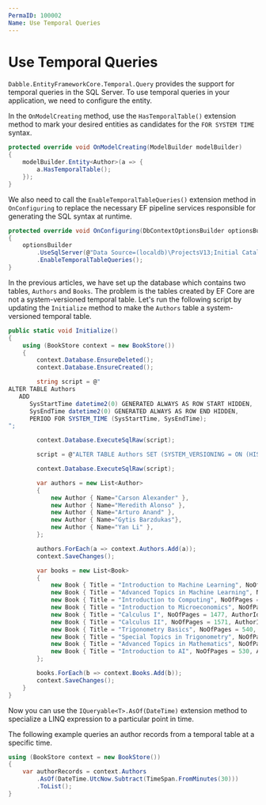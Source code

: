```yaml
---
PermaID: 100002
Name: Use Temporal Queries
---
```


# Use Temporal Queries

`Dabble.EntityFrameworkCore.Temporal.Query` provides the support for temporal queries in the SQL Server. To use temporal queries in your application, we need to configure the entity.

In the `OnModelCreating` method, use the `HasTemporalTable()` extension method to mark your desired entities as candidates for the `FOR SYSTEM TIME` syntax. 

```csharp
protected override void OnModelCreating(ModelBuilder modelBuilder)
{
    modelBuilder.Entity<Author>(a => {
        a.HasTemporalTable();
    });
}
```

We also need to call the `EnableTemporalTableQueries()` extension method in `OnConfiguring` to replace the necessary EF pipeline services responsible for generating the SQL syntax at runtime.

```csharp
protected override void OnConfiguring(DbContextOptionsBuilder optionsBuilder)
{
    optionsBuilder
        .UseSqlServer(@"Data Source=(localdb)\ProjectsV13;Initial Catalog=BookStoreDb;")
        .EnableTemporalTableQueries();
}
```

In the previous articles, we have set up the database which contains two tables, `Authors` and `Books`. The problem is the tables created by EF Core are not a system-versioned temporal table. Let's run the following script by updating the `Initialize` method to make the `Authors` table a system-versioned temporal table.  

```csharp
public static void Initialize()
{
    using (BookStore context = new BookStore())
    {
        context.Database.EnsureDeleted();
        context.Database.EnsureCreated();

        string script = @"
ALTER TABLE Authors   
   ADD   
      SysStartTime datetime2(0) GENERATED ALWAYS AS ROW START HIDDEN,   
      SysEndTime datetime2(0) GENERATED ALWAYS AS ROW END HIDDEN,
      PERIOD FOR SYSTEM_TIME (SysStartTime, SysEndTime);   
";

        context.Database.ExecuteSqlRaw(script);

        script = @"ALTER TABLE Authors SET (SYSTEM_VERSIONING = ON (HISTORY_TABLE = dbo.AuthorsHistory));";

        context.Database.ExecuteSqlRaw(script);

        var authors = new List<Author>
        {
            new Author { Name="Carson Alexander" },
            new Author { Name="Meredith Alonso" },
            new Author { Name="Arturo Anand" },
            new Author { Name="Gytis Barzdukas"},
            new Author { Name="Yan Li" },
        };

        authors.ForEach(a => context.Authors.Add(a));
        context.SaveChanges();

        var books = new List<Book>
        {
            new Book { Title = "Introduction to Machine Learning", NoOfPages = 530, AuthorId = 1 },
            new Book { Title = "Advanced Topics in Machine Learning", NoOfPages = 380, AuthorId = 1 },
            new Book { Title = "Introduction to Computing", NoOfPages = 1171, AuthorId = 1 },
            new Book { Title = "Introduction to Microeconomics", NoOfPages = 437, AuthorId = 2 },
            new Book { Title = "Calculus I", NoOfPages = 1477, AuthorId = 3 },
            new Book { Title = "Calculus II", NoOfPages = 1571, AuthorId = 3 },
            new Book { Title = "Trigonometry Basics", NoOfPages = 540, AuthorId = 4 },
            new Book { Title = "Special Topics in Trigonometry", NoOfPages = 490, AuthorId = 4 },
            new Book { Title = "Advanced Topics in Mathematics", NoOfPages = 895, AuthorId = 4 },
            new Book { Title = "Introduction to AI", NoOfPages = 530, AuthorId = 4 },
        };

        books.ForEach(b => context.Books.Add(b));
        context.SaveChanges();
    }
}
```

Now you can use the `IQueryable<T>.AsOf(DateTime)` extension method to specialize a LINQ expression to a particular point in time.

The following example queries an author records from a temporal table at a specific time.

```csharp
using (BookStore context = new BookStore())
{
    var authorRecords = context.Authors
        .AsOf(DateTime.UtcNow.Subtract(TimeSpan.FromMinutes(30)))
        .ToList();
}
```
